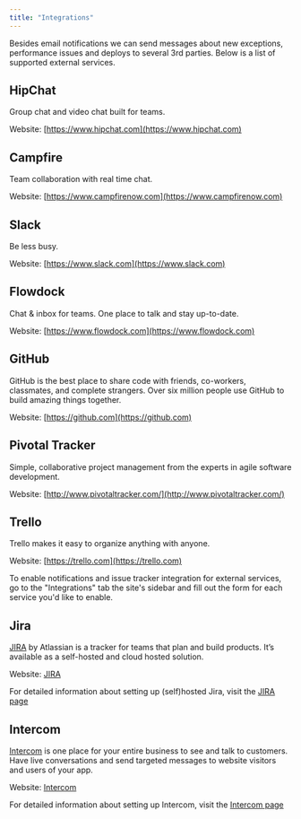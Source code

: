 ```yaml
---
title: "Integrations"
---
```


Besides email notifications we can send messages about new exceptions, performance issues and deploys to several 3rd parties. Below is a list of supported external services.


## HipChat

Group chat and video chat built for teams.

Website: [https://www.hipchat.com](https://www.hipchat.com)


## Campfire

Team collaboration with real time chat.

Website: [https://www.campfirenow.com](https://www.campfirenow.com)


## Slack

Be less busy.

Website: [https://www.slack.com](https://www.slack.com)


## Flowdock

Chat & inbox for teams. One place to talk and stay up-to-date.

Website: [https://www.flowdock.com](https://www.flowdock.com)


## GitHub

GitHub is the best place to share code with friends, co-workers, classmates, and complete strangers. Over six million people use GitHub to build amazing things together.

Website: [https://github.com](https://github.com)


## Pivotal Tracker

Simple, collaborative project management from the experts in agile software development.

Website: [http://www.pivotaltracker.com/](http://www.pivotaltracker.com/)


## Trello

Trello makes it easy to organize anything with anyone.

Website: [https://trello.com](https://trello.com)

To enable notifications and issue tracker integration for external services, go to the "Integrations" tab the site's sidebar and fill out the form for each service you'd like to enable.

## Jira

[JIRA](https://www.atlassian.com/software/jira) by Atlassian is a tracker for teams that plan and build products. It’s available as a self-hosted and cloud hosted solution.

Website: [JIRA](https://www.atlassian.com/software/jira)

For detailed information about setting up (self)hosted Jira, visit the [JIRA page](/getting-started/integrations/jira.html)

## Intercom

[Intercom](https://intercom.io) is one place for your entire business to see and talk to customers. Have live conversations and send targeted messages to website visitors and users of your app.

Website: [Intercom](https://intercom.io)

For detailed information about setting up Intercom, visit the [Intercom page](/getting-started/integrations/intercom.html)
